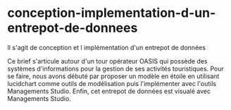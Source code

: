# conception-implementation-d-un-entrepot-de-donnees
Il s'agit de conception et l implémentation d'un entrepot de données


Ce brief s'articule autour d'un tour opérateur OASIS qui possède des systèmes d'informations pour la gestion de ses 
activités touristiques. Pour se faire, nous avons débuté par proposer un modèle en étoile en utilisant lucidchart comme outils de modélisation 
puis l'implémenter avec l'outils Managements Studio. Enfin, cet entrepot de données est visualé avec Managements Studio.
